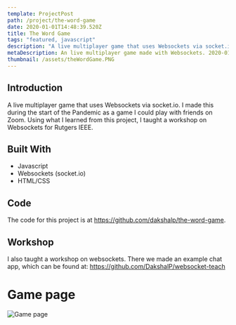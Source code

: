 ```yaml
---
template: ProjectPost
path: /project/the-word-game
date: 2020-01-01T14:48:39.520Z
title: The Word Game
tags: "featured, javascript"
description: "A live multiplayer game that uses Websockets via socket.io. I made this during the start of the Pandemic as a game I could play with friends on Zoom. Using what I learned from this project, I taught a workshop on Websockets for Rutgers IEEE."
metaDescription: An live multiplayer game made with Websockets. 2020-01-01
thumbnail: /assets/theWordGame.PNG
---
```


## Introduction

A live multiplayer game that uses Websockets via socket.io. I made this during the start of the Pandemic as a game I could play with friends on Zoom. Using what I learned from this project, I taught a workshop on Websockets for Rutgers IEEE.

## Built With

-   Javascript
-   Websockets (socket.io)
-   HTML/CSS

## Code

The code for this project is at https://github.com/dakshalp/the-word-game.

## Workshop

I also taught a workshop on websockets. There we made an example chat app, which can be found at:
https://github.com/DakshalP/websocket-teach

# Game page

![Game page](/assets/theWordGame.png)
